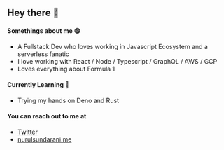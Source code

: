 ## Hey there 👋

#### Somethings about me :smile:

- A Fullstack Dev who loves working in Javascript Ecosystem and a serverless fanatic
- I love working with React / Node / Typescript / GraphQL / AWS / GCP
- Loves everything about Formula 1 

#### Currently Learning :book:

- Trying my hands on Deno and Rust


#### You can reach out to me at

- [Twitter](https://twitter.com/NurulSundarani)
- [nurulsundarani.me](https://nurulsundarani.me/)



<!--
**nurul3101/nurul3101** is a ✨ _special_ ✨ repository because its `README.md` (this file) appears on your GitHub profile.

Here are some ideas to get you started:

- 🔭 I’m currently working on ...
- 🌱 I’m currently learning ...
- 👯 I’m looking to collaborate on ...
- 🤔 I’m looking for help with ...
- 💬 Ask me about ...
- 📫 How to reach me: ...
- 😄 Pronouns: ...
- ⚡ Fun fact: ...
-->
